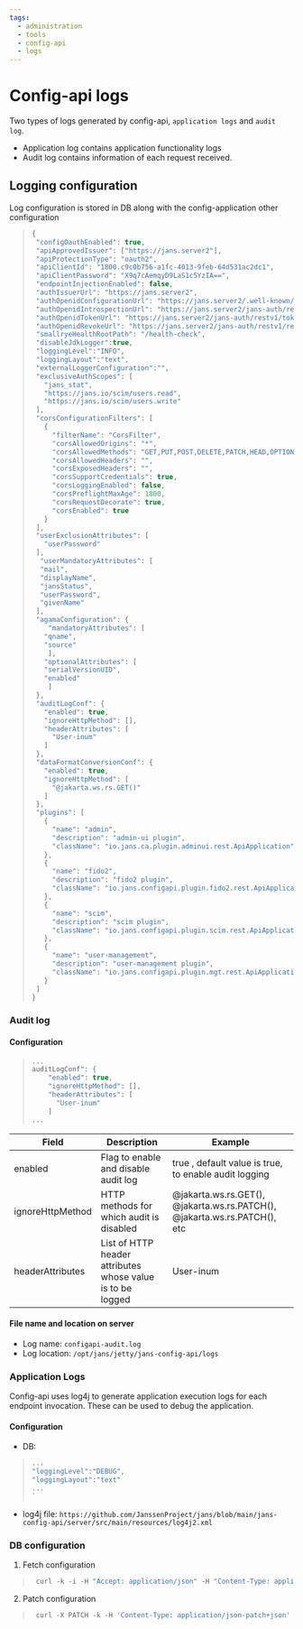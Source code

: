 ```yaml
---
tags:
  - administration
  - tools
  - config-api
  - logs
---
```


# Config-api logs
Two types of logs generated by config-api, `application logs` and `audit log`.
- Application log contains application functionality logs
- Audit log contains information of each request received.


## Logging configuration
Log configuration is stored in DB along with the config-application other configuration
> ```javascript
>{
>  "configOauthEnabled": true,
>  "apiApprovedIssuer": ["https://jans.server2"],
>  "apiProtectionType": "oauth2",
>  "apiClientId": "1800.c9c0b756-a1fc-4013-9feb-64d531ac2dc1",
>  "apiClientPassword": "X9q7cAemqyD9LaS1c5YzIA==",
>  "endpointInjectionEnabled": false,
>  "authIssuerUrl": "https://jans.server2",
>  "authOpenidConfigurationUrl": "https://jans.server2/.well-known/openid-configuration",
>  "authOpenidIntrospectionUrl": "https://jans.server2/jans-auth/restv1/introspection",
>  "authOpenidTokenUrl": "https://jans.server2/jans-auth/restv1/token",
>  "authOpenidRevokeUrl": "https://jans.server2/jans-auth/restv1/revoke",
>  "smallryeHealthRootPath": "/health-check",
>  "disableJdkLogger":true,
>  "loggingLevel":"INFO",
>  "loggingLayout":"text",
>  "externalLoggerConfiguration":"",
>  "exclusiveAuthScopes": [
>    "jans_stat",
>    "https://jans.io/scim/users.read",
>    "https://jans.io/scim/users.write"
>  ],
>  "corsConfigurationFilters": [
>    {
>      "filterName": "CorsFilter",
>      "corsAllowedOrigins": "*",
>      "corsAllowedMethods": "GET,PUT,POST,DELETE,PATCH,HEAD,OPTIONS",
>      "corsAllowedHeaders": "",
>      "corsExposedHeaders": "",
>      "corsSupportCredentials": true,
>      "corsLoggingEnabled": false,
>      "corsPreflightMaxAge": 1800,
>      "corsRequestDecorate": true,
>      "corsEnabled": true
>    }
>  ],
>  "userExclusionAttributes": [
>    "userPassword"
>  ],
>   "userMandatoryAttributes": [
>	"mail",
>	"displayName",
>	"jansStatus",
>	"userPassword",
>	"givenName"
>  ],
>  "agamaConfiguration": {
>     "mandatoryAttributes": [
>	 "qname",
>	 "source"
>     ],
>	 "optionalAttributes": [
>	 "serialVersionUID",
>	 "enabled"
>     ]
>  },
>  "auditLogConf": {
>    "enabled": true,
>    "ignoreHttpMethod": [],
>    "headerAttributes": [
>      "User-inum"
>    ]
>  },
>  "dataFormatConversionConf": {
>    "enabled": true,
>    "ignoreHttpMethod": [
>      "@jakarta.ws.rs.GET()"
>    ]
>  },
>  "plugins": [
>    {
>      "name": "admin",
>      "description": "admin-ui plugin",
>      "className": "io.jans.ca.plugin.adminui.rest.ApiApplication"
>    },
>    {
>      "name": "fido2",
>      "description": "fido2 plugin",
>      "className": "io.jans.configapi.plugin.fido2.rest.ApiApplication"
>    },
>    {
>      "name": "scim",
>      "description": "scim plugin",
>      "className": "io.jans.configapi.plugin.scim.rest.ApiApplication"
>    },
>    {
>      "name": "user-management",
>      "description": "user-management plugin",
>      "className": "io.jans.configapi.plugin.mgt.rest.ApiApplication"
>    }
>  ]
>}
> ```


### Audit log
#### Configuration
> ```javascript
> ...
> auditLogConf": {
>     "enabled": true,
>     "ignoreHttpMethod": [],
>     "headerAttributes": [
>       "User-inum"
>     ]
> ...
> ```

| Field  | Description |Example |
|--|--|--|
|enabled | Flag to enable and disable audit log | true , default value is true, to enable audit logging|
|ignoreHttpMethod |HTTP methods for which audit is disabled |@jakarta.ws.rs.GET(), @jakarta.ws.rs.PATCH(), @jakarta.ws.rs.PATCH(), etc|
|headerAttributes |List of HTTP header attributes whose value is to be logged |User-inum|

#### File name and location on server
- Log name: `configapi-audit.log`
- Log location: `/opt/jans/jetty/jans-config-api/logs`

### Application Logs
Config-api uses log4j to generate application execution logs for each endpoint invocation. These can be used to debug the application.

#### Configuration
- DB: 
> ```javascript
> ...
> "loggingLevel":"DEBUG",
> "loggingLayout":"text"
> ...
> `

- log4j file: `https://github.com/JanssenProject/jans/blob/main/jans-config-api/server/src/main/resources/log4j2.xml`


### DB configuration
1. Fetch configuration 
> ```javascript
>  curl -k -i -H "Accept: application/json" -H "Content-Type: application/json" -H "Authorization:Bearer 3114e010-fd4d-4e62-b5e2-a51b7d6dd231" -X GET https://jans.server/jans-config-api/api/v1/api-config
> ```


2. Patch configuration
> ```javascript
>  curl -X PATCH -k -H 'Content-Type: application/json-patch+json' -H 'Authorization:Bearer 3114e010-fd4d-4e62-b5e2-a51b7d6dd231' -i 'https://jans.server/jans-config-api/api/v1/api-config' --data '[{"op": "replace", "path": "/loggingLevel", "value":"ERROR"}, {"op": "replace", "path": "/loggingLayout", "value":"json"}, {"op": "replace", "path": "/auditLogConf/enabled", "value":false} , {"op": "replace", "path": "/auditLogConf/headerAttributes", "value":["User-inum","city"]}]'
> ```
